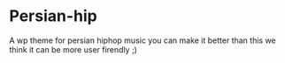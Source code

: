 Persian-hip
===========

A wp theme for persian hiphop music
 you can make it better than this we think it can be more user firendly ;)
